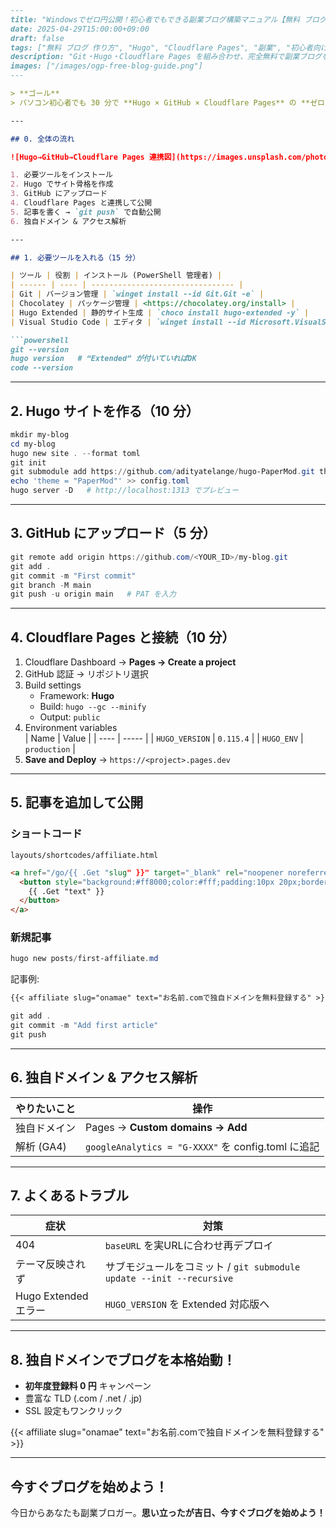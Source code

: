 ```markdown
---
title: "Windowsでゼロ円公開！初心者でもできる副業ブログ構築マニュアル【無料 ブログ 作り方】"
date: 2025-04-29T15:00:00+09:00
draft: false
tags: ["無料 ブログ 作り方", "Hugo", "Cloudflare Pages", "副業", "初心者向け"]
description: "Git・Hugo・Cloudflare Pages を組み合わせ、完全無料で副業ブログを公開する手順を初心者向けに解説。必要ツールの導入から独自ドメイン設定、トラブル対処まで網羅！"
images: ["/images/ogp-free-blog-guide.png"]
---

> **ゴール**  
> パソコン初心者でも 30 分で **Hugo × GitHub × Cloudflare Pages** の **ゼロ円インフラ**を構築し、記事を書いたら即公開できる副業ブログを完成させる！

---

## 0. 全体の流れ

![Hugo→GitHub→Cloudflare Pages 連携図](https://images.unsplash.com/photo-1537432376769-00a35b6e7c9e?fit=crop&w=1280&h=720)

1. 必要ツールをインストール  
2. Hugo でサイト骨格を作成  
3. GitHub にアップロード  
4. Cloudflare Pages と連携して公開  
5. 記事を書く → `git push` で自動公開  
6. 独自ドメイン & アクセス解析

---

## 1. 必要ツールを入れる（15 分）

| ツール | 役割 | インストール (PowerShell 管理者) |
| ------ | ---- | -------------------------------- |
| Git | バージョン管理 | `winget install --id Git.Git -e` |
| Chocolatey | パッケージ管理 | <https://chocolatey.org/install> |
| Hugo Extended | 静的サイト生成 | `choco install hugo-extended -y` |
| Visual Studio Code | エディタ | `winget install --id Microsoft.VisualStudioCode` |

```powershell
git --version
hugo version   # “Extended” が付いていればOK
code --version
```

---

## 2. Hugo サイトを作る（10 分）

```powershell
mkdir my-blog
cd my-blog
hugo new site . --format toml
git init
git submodule add https://github.com/adityatelange/hugo-PaperMod.git themes/PaperMod
echo 'theme = "PaperMod"' >> config.toml
hugo server -D   # http://localhost:1313 でプレビュー
```

---

## 3. GitHub にアップロード（5 分）

```powershell
git remote add origin https://github.com/<YOUR_ID>/my-blog.git
git add .
git commit -m "First commit"
git branch -M main
git push -u origin main   # PAT を入力
```

---

## 4. Cloudflare Pages と接続（10 分）

1. Cloudflare Dashboard → **Pages → Create a project**  
2. GitHub 認証 → リポジトリ選択  
3. Build settings  
   - Framework: **Hugo**  
   - Build: `hugo --gc --minify`  
   - Output: `public`  
4. Environment variables  
   | Name | Value |
   | ---- | ----- |
   | `HUGO_VERSION` | `0.115.4` |
   | `HUGO_ENV` | `production` |
5. **Save and Deploy** → `https://<project>.pages.dev`

---

## 5. 記事を追加して公開

### ショートコード

`layouts/shortcodes/affiliate.html`

```html
<a href="/go/{{ .Get "slug" }}" target="_blank" rel="noopener noreferrer">
  <button style="background:#ff8000;color:#fff;padding:10px 20px;border:none;border-radius:5px;font-size:1rem;cursor:pointer;">
    {{ .Get "text" }}
  </button>
</a>
```

### 新規記事

```powershell
hugo new posts/first-affiliate.md
```

記事例:

```markdown
{{< affiliate slug="onamae" text="お名前.comで独自ドメインを無料登録する" >}}
```

```powershell
git add .
git commit -m "Add first article"
git push
```

---

## 6. 独自ドメイン & アクセス解析

| やりたいこと | 操作 |
| ------------ | ---- |
| 独自ドメイン | Pages → **Custom domains → Add** |
| 解析 (GA4)  | `googleAnalytics = "G-XXXX"` を config.toml に追記 |

---

## 7. よくあるトラブル

| 症状 | 対策 |
| ---- | ---- |
| 404 | `baseURL` を実URLに合わせ再デプロイ |
| テーマ反映されず | サブモジュールをコミット / `git submodule update --init --recursive` |
| Hugo Extended エラー | `HUGO_VERSION` を Extended 対応版へ |

---

## 8. 独自ドメインでブログを本格始動！

- **初年度登録料 0 円** キャンペーン  
- 豊富な TLD (.com / .net / .jp)  
- SSL 設定もワンクリック  

{{< affiliate slug="onamae" text="お名前.comで独自ドメインを無料登録する" >}}

---

## 今すぐブログを始めよう！

今日からあなたも副業ブロガー。**思い立ったが吉日、今すぐブログを始めよう！**
```